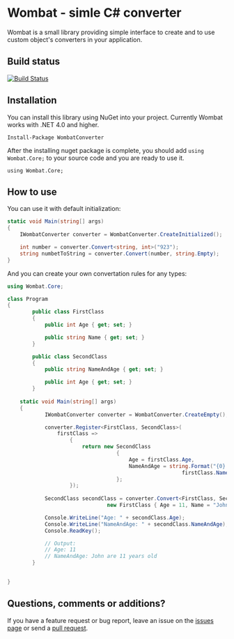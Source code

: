# Wombat - simle C# converter
Wombat is a small library providing simple interface to create and to use custom object's converters in your application.

## Build status
[![Build Status](https://travis-ci.org/ExaurovNM/Wombat.svg?branch=master)](https://travis-ci.org/ExaurovNM/Wombat)

## Installation
You can install this library using NuGet into your project. Currently Wombat works with .NET 4.0 and higher.

    Install-Package WombatConverter

After the installing nuget package is complete, you should add `using Wombat.Core;` to your source code and you are ready to use it.
	
    using Wombat.Core;

## How to use
You can use it with default initialization:
```c#
static void Main(string[] args)
{
    IWombatConverter converter = WombatConverter.CreateInitialized();

    int number = converter.Convert<string, int>("923");
    string numbetToString = converter.Convert(number, string.Empty);
}
```

And you can create your own convertation rules for any types:

```c#
using Wombat.Core;

class Program
{
		public class FirstClass
        {
            public int Age { get; set; }

            public string Name { get; set; }
        }

        public class SecondClass
        {
            public string NameAndAge { get; set; }

            public int Age { get; set; }
        }
        
	static void Main(string[] args)
	{
            IWombatConverter converter = WombatConverter.CreateEmpty();

            converter.Register<FirstClass, SecondClass>(
                firstClass =>
                    {
                        return new SecondClass
                                   {
                                       Age = firstClass.Age,
                                       NameAndAge = string.Format("{0} are {1} years old",
                                                        firstClass.Name, firstClass.Age)
                                   };
                    });
            
            SecondClass secondClass = converter.Convert<FirstClass, SecondClass>(
            					new FirstClass { Age = 11, Name = "John" });

            Console.WriteLine("Age: " + secondClass.Age);
            Console.WriteLine("NameAndAge: " + secondClass.NameAndAge);
            Console.ReadKey();

            // Output:
            // Age: 11
            // NameAndAge: John are 11 years old
        }

        
}
```

## Questions, comments or additions?

If you have a feature request or bug report, leave an issue on the [issues page](https://github.com/ExaurovNM/Wombat/issues) or send a [pull request](https://github.com/ExaurovNM/Wombat/pulls).
